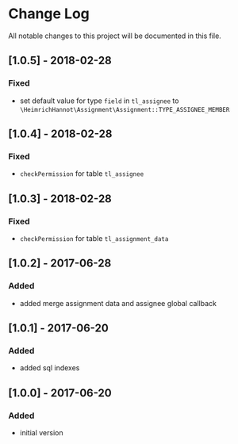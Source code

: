 # Change Log
All notable changes to this project will be documented in this file.

## [1.0.5] - 2018-02-28

### Fixed
- set default value for type `field` in `tl_assignee` to `\HeimrichHannot\Assignment\Assignment::TYPE_ASSIGNEE_MEMBER`

## [1.0.4] - 2018-02-28

### Fixed
- `checkPermission` for table `tl_assignee`

## [1.0.3] - 2018-02-28

### Fixed
- `checkPermission` for table `tl_assignment_data`

## [1.0.2] - 2017-06-28

### Added
- added merge assignment data and assignee global callback

## [1.0.1] - 2017-06-20

### Added
- added sql indexes

## [1.0.0] - 2017-06-20

### Added
- initial version